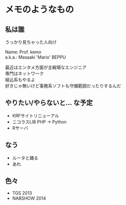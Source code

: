 # メモのようなもの

## 私は誰
うっかり見ちゃった人向け

Name:	Prof. kemo  
a.k.a.:	Masaaki 'Mario' BEPPU  

最近はエンタメ方面が主戦場なエンジニア  
専門はネットワーク  
組込系もやるよ  
好きじゃ無いけど事務系ソフトも守備範囲だったりするんだ

## やりたい/やらないと… な予定
* KRFサイトリニューアル
* ニコラスLIB PHP -> Python
* Rサーバ

## なう
* ルータと踊る
* あれ

## 色々

* TGS 2013
* NABSHOW 2014